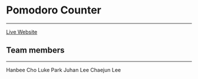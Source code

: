 # Pomodoro Counter
------
[Live Website](https://www.example.com)

## Team members
-----
Hanbee Cho
Luke Park
Juhan Lee
Chaejun Lee
